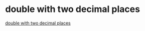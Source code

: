 # double with two decimal places
[double with two decimal places](https://aiwithcloud.com/2022/09/14/double_with_two_decimal_places/)